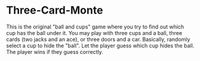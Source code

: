 # Three-Card-Monte
This is the original "ball and cups" game where you try to find out which cup has the ball under it. You may play with three cups and a ball, three cards (two jacks and an ace), or three doors and a car. Basically, randomly select a cup to hide the "ball". Let the player guess which cup hides the ball. The player wins if they guess correctly.
